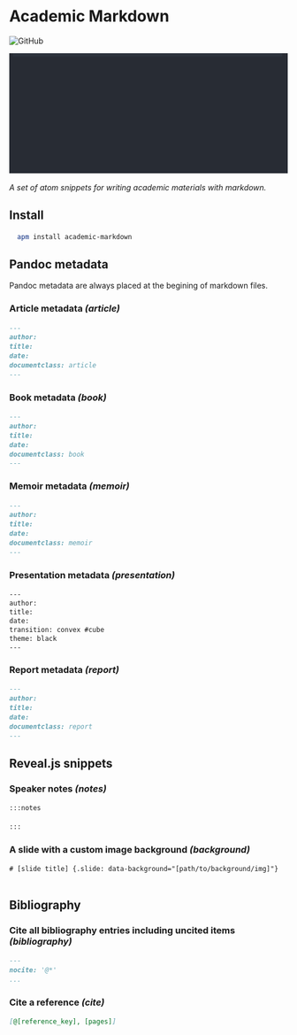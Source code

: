 # Academic Markdown

![GitHub](https://img.shields.io/github/license/mashape/apistatus.svg)

![Snippets in action](./academic-md.gif)

_A set of atom snippets for writing academic materials with markdown._

## Install

```sh
  apm install academic-markdown
```

## Pandoc metadata

Pandoc metadata are always placed at the begining of markdown files.

### Article metadata _(article)_

```md
---
author:
title:
date:
documentclass: article
---


```

### Book metadata _(book)_

```md
---
author:
title:
date:
documentclass: book
---


```
### Memoir metadata _(memoir)_

```md
---
author:
title:
date:
documentclass: memoir
---


```

### Presentation metadata _(presentation)_

```
---
author:
title:
date:
transition: convex #cube
theme: black
---

```

### Report metadata _(report)_

```md
---
author:
title:
date:
documentclass: report
---


```

## Reveal.js snippets

### Speaker notes _(notes)_

```md
:::notes

:::

```

### A slide with a custom image background _(background)_

```
# [slide title] {.slide: data-background="[path/to/background/img]"}


```

## Bibliography

### Cite all bibliography entries including uncited items _(bibliography)_

```md
---
nocite: '@*'
...

```

### Cite a reference _(cite)_

```md
[@[reference_key], [pages]]
```
